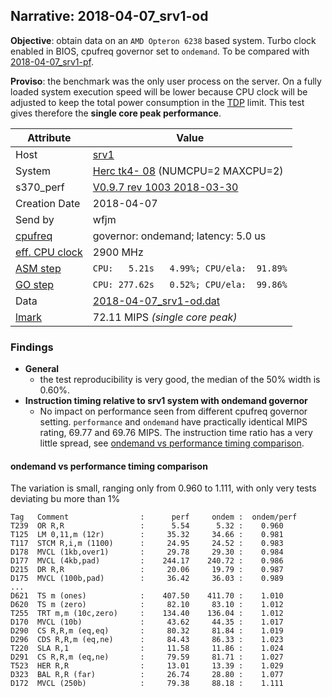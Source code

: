 ## Narrative: 2018-04-07_srv1-od

**Objective**: obtain data on an `AMD Opteron 6238` based system. Turbo clock enabled in BIOS, cpufreq governor set to `ondemand`.
To be compared with [2018-04-07_srv1-pf](2018-04-07_srv1-pf.md).

**Proviso**: the benchmark was the only user process on the server. On a fully
loaded system execution speed will be lower because CPU clock will be adjusted
to keep the total power consumption in the
[TDP](https://en.wikipedia.org/wiki/Thermal_design_power) limit.
This test gives therefore the **single core peak performance**.

| Attribute | Value |
| --------- | ----- |
| Host   | [srv1](hostinfo_srv1.md) |
| System | [Herc tk4- 08](sysinfo_tk4m08.md) (NUMCPU=2 MAXCPU=2) |
| s370_perf | [V0.9.7  rev  1003  2018-03-30](https://github.com/wfjm/s370-perf/blob/2685ff0/codes/s370_perf.asm) |
| Creation Date | 2018-04-07 |
| Send by | wfjm |
| [cpufreq](README_narr.md#user-content-cpufreq) | governor: ondemand; latency: 5.0 us |
| [eff. CPU clock](README_narr.md#user-content-effclk) | 2900 MHz |
| [ASM step](README_narr.md#user-content-asm) | `CPU:   5.21s   4.99%; CPU/ela:  91.89%` |
| [GO step](README_narr.md#user-content-go)   | `CPU: 277.62s   0.52%; CPU/ela:  99.86%` |
| Data | [2018-04-07_srv1-od.dat](../data/2018-04-07_srv1-od.dat) |
| [lmark](README_narr.md#user-content-lmark) | 72.11 MIPS _(single core peak)_ |

### <a id="find">Findings</a>
- **General**
  - the test reproducibility is very good, the median of the 50% width is 0.60%.
- **Instruction timing relative to srv1 system with ondemand governor**
  - No impact on performance seen from different cpufreq governor setting.
    `performance` and `ondemand` have practically identical MIPS rating,
    69.77 and 69.76 MIPS. The instruction time ratio has a very little spread,
    see [ondemand vs performance timing comparison](#user-content-find-vs-pf).

#### <a id="find-vs-pf">ondemand vs performance timing comparison</a>
The variation is small, ranging only from 0.960 to 1.111, with only very
tests deviating bu more than 1%
```
Tag   Comment                :      perf     ondem :  ondem/perf
T239  OR R,R                 :      5.54      5.32 :    0.960
T125  LM 0,11,m (12r)        :     35.32     34.66 :    0.981
T117  STCM R,i,m (1100)      :     24.95     24.52 :    0.983
D178  MVCL (1kb,over1)       :     29.78     29.30 :    0.984
D177  MVCL (4kb,pad)         :    244.17    240.72 :    0.986
D215  DR R,R                 :     20.06     19.79 :    0.987
D175  MVCL (100b,pad)        :     36.42     36.03 :    0.989
...
D621  TS m (ones)            :    407.50    411.70 :    1.010
D620  TS m (zero)            :     82.10     83.10 :    1.012
T255  TRT m,m (10c,zero)     :    134.40    136.04 :    1.012
D170  MVCL (10b)             :     43.62     44.35 :    1.017
D290  CS R,R,m (eq,eq)       :     80.32     81.84 :    1.019
D296  CDS R,R,m (eq,ne)      :     84.43     86.33 :    1.023
T220  SLA R,1                :     11.58     11.86 :    1.024
D291  CS R,R,m (eq,ne)       :     79.59     81.71 :    1.027
T523  HER R,R                :     13.01     13.39 :    1.029
D323  BAL R,R (far)          :     26.74     28.80 :    1.077
D172  MVCL (250b)            :     79.38     88.18 :    1.111
```
